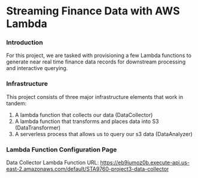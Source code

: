 # Streaming Finance Data with AWS Lambda
### Introduction
For this project, we are tasked with provisioning a few Lambda functions to generate near real time finance data records 
for downstream processing and interactive querying.

### Infrastructure
This project consists of three major infrastructure elements that work in tandem:
1. A lambda function that collects our data (DataCollector)
1. A lambda function that transforms and places data into S3 (DataTransformer)
1. A serverless process that allows us to query our s3 data (DataAnalyzer)

### Lambda Function Configuration Page
Data Collector Lambda Function URL:
https://eb9iumoz0b.execute-api.us-east-2.amazonaws.com/default/STA9760-project3-data-collector



